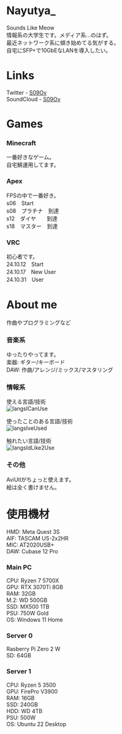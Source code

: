 # Nayutya_  
Sounds Like Meow  
情報系の大学生です。メディア系...のはず。  
最近ネットワーク系に傾き始めてる気がする。  
自宅にSFP+で10GbEなLANを導入したい。  
  

# Links
Twitter - [S09Ov](https://x.com/S09Ov)  
SoundCloud - [S09Ov](https://soundcloud.com/s09ov)    
  

# Games  
### Minecraft  
一番好きなゲーム。  
自宅鯖運用してます。  

### Apex  
FPSの中で一番好き。  
s06　Start  
s08　プラチナ　到達  
s12　ダイヤ　　到達  
s18　マスター　到達  

### VRC  
初心者です。  
24.10.12　Start  
24.10.17　New User  
24.10.31　User  
  

# About me
作曲やプログラミングなど  

### 音楽系  
ゆったりやってます。  
楽器: ギター/キーボード  
DAW: 作曲/アレンジ/ミックス/マスタリング  

### 情報系  
使える言語/技術  
![langsICanUse](https://skillicons.dev/icons?theme=dark&perline=7&i=python,c,java,_,_,_,_,git,github)  

使ったことのある言語/技術  
![langsIveUsed](https://skillicons.dev/icons?theme=dark&perline=7&i=cpp,cs,html,css,js,sqlite,_,unity,opencv,androidstudio,docker,aws)  

触れたい言語/技術  
![langsIdLike2Use](https://skillicons.dev/icons?theme=dark&perline=7&i=php,rust,go,ts,_,_,_,unrealengine,blender,react,kubernetes)  

### その他
AviUtlがちょっと使えます。  
絵は全く書けません。  
  

# 使用機材
HMD: Meta Quest 3S  
AIF: TASCAM US-2x2HR  
MIC: AT2020USB+  
DAW: Cubase 12 Pro

### Main PC
CPU: Ryzen 7 5700X  
GPU: RTX 3070Ti 8GB  
RAM: 32GB  
M.2: WD 500GB  
SSD: MX500 1TB  
PSU: 750W Gold  
OS: Windows 11 Home  

### Server 0
Rasberry Pi Zero 2 W  
SD: 64GB  

### Server 1
CPU: Ryzen 5 3500  
GPU: FirePro V3900  
RAM: 16GB  
SSD: 240GB  
HDD: WD 4TB  
PSU: 500W  
OS: Ubuntu 22 Desktop  
